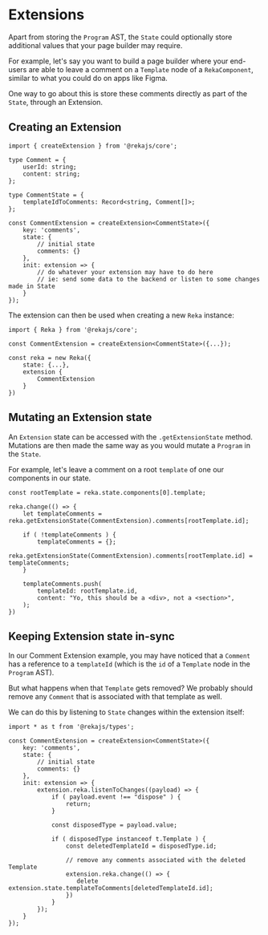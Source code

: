 # Extensions

Apart from storing the `Program` AST, the `State` could optionally store additional values that your page builder may require.

For example, let's say you want to build a page builder where your end-users are able to leave a comment on a `Template` node of a `RekaComponent`, similar to what you could do on apps like Figma. 

One way to go about this is store these comments directly as part of the `State`, through an Extension.

## Creating an Extension

```tsx
import { createExtension } from '@rekajs/core';

type Comment = {
    userId: string;
    content: string;
};

type CommentState = {
    templateIdToComments: Record<string, Comment[]>;
};

const CommentExtension = createExtension<CommentState>({
    key: 'comments', 
    state: {
        // initial state
        comments: {}
    },
    init: extension => {
        // do whatever your extension may have to do here
        // ie: send some data to the backend or listen to some changes made in State
    }
});
```

The extension can then be used when creating a new `Reka` instance:

```tsx
import { Reka } from '@rekajs/core';

const CommentExtension = createExtension<CommentState>({...});

const reka = new Reka({
    state: {...},
    extension {
        CommentExtension
    }
})
```

## Mutating an Extension state

An `Extension` state can be accessed with the `.getExtensionState` method. Mutations are then made the same way as you would mutate a `Program` in the `State`.

For example, let's leave a comment on a root `template` of one our components in our state.

```tsx
const rootTemplate = reka.state.components[0].template;

reka.change(() => {
    let templateComments = reka.getExtensionState(CommentExtension).comments[rootTemplate.id];

    if ( !templateComments ) {
        templateComments = {};
        reka.getExtensionState(CommentExtension).comments[rootTemplate.id] = templateComments;
    }

    templateComments.push(
        templateId: rootTemplate.id,
        content: "Yo, this should be a <div>, not a <section>",
    );
})
```

## Keeping Extension state in-sync

In our Comment Extension example, you may have noticed that a `Comment` has a reference to a `templateId` (which is the `id` of a `Template` node in the `Program` AST). 

But what happens when that `Template` gets removed? We probably should remove any `Comment` that is associated with that template as well. 

We can do this by listening to `State` changes within the extension itself: 

```tsx
import * as t from '@rekajs/types';

const CommentExtension = createExtension<CommentState>({
    key: 'comments', 
    state: {
        // initial state
        comments: {} 
    },
    init: extension => {
        extension.reka.listenToChanges((payload) => {
            if ( payload.event !== "dispose" ) {
                return;
            }

            const disposedType = payload.value;

            if ( disposedType instanceof t.Template ) {
                const deletedTemplateId = disposedType.id;

                // remove any comments associated with the deleted Template
                extension.reka.change(() => {
                   delete extension.state.templateToComments[deletedTemplateId.id];
                })
            }
        });
    }
});
```